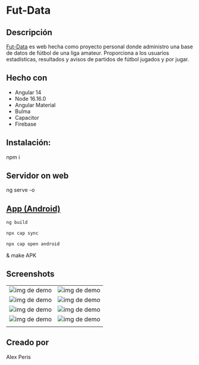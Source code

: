 # Fut-Data

## Descripción

[Fut-Data](https://fut-data.com/login) es web hecha como proyecto personal donde administro una base de datos de fútbol de una liga amateur. Proporciona a los usuarios estadísticas, resultados y avisos de partidos de fútbol jugados y por jugar.

## Hecho con

- Angular 14
- Node 16.16.0
- Angular Material
- Bulma
- Capacitor
- Firebase

## Instalación:

npm i

## Servidor on web

ng serve -o



## [App (Android)](https://betterprogramming.pub/how-to-convert-your-angular-application-to-a-native-mobile-app-android-and-ios-c212b38976df)

```bash
ng build
```


```bash
npx cap sync
```


```bash
npx cap open android
```

& make APK

## Screenshots

|                                  |                                   |
| ----------------------------------------------- | ----------------------------------------------- |
| ![img de demo](https://i.imgur.com/zi9bGoO.jpg) | ![img de demo](https://i.imgur.com/hjOGSDq.jpg) |
| ![img de demo](https://i.imgur.com/DbOpkSu.jpg) | ![img de demo](https://i.imgur.com/UBUecZR.jpg) |
| ![img de demo](https://i.imgur.com/8XiP9DA.jpg) | ![img de demo](https://i.imgur.com/J337tPM.jpg) |
| ![img de demo](https://i.imgur.com/CW5MdTs.jpg) | ![img de demo](https://i.imgur.com/JjLiTgQ.jpg) |
|                                  |                                   |

## Creado por

Alex Peris
